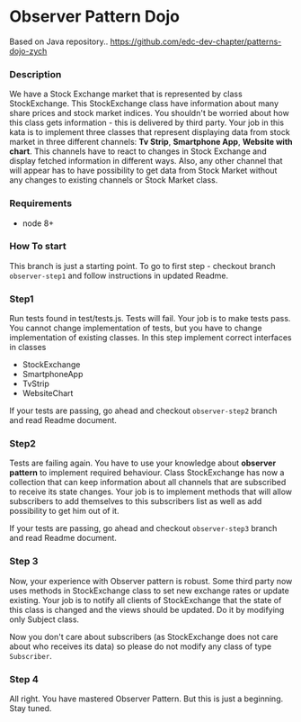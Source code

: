 # Observer Pattern Dojo
Based on Java repository.. https://github.com/edc-dev-chapter/patterns-dojo-zych

### Description
We have a Stock Exchange market that is represented by class StockExchange.
This StockExchange class have information about many share prices and stock market indices.
You shouldn't be worried about how this class gets information - this is delivered by third party. 
Your job in this kata is to implement three classes that represent displaying data from stock market 
in three different channels: **Tv Strip**, **Smartphone App**, **Website with chart**. This channels
have to react to changes in Stock Exchange and display fetched information in different ways. Also,
any other channel that will appear has to have possibility to get data from Stock Market without any 
changes to existing channels or Stock Market class.   
 

### Requirements
 * node 8+


### How To start
This branch is just a starting point. To go to first step - checkout branch `observer-step1` and 
follow instructions in updated Readme.

### Step1
Run tests found in test/tests.js. Tests will fail. 
Your job is to make tests pass. You cannot change implementation of tests, but you have to change
implementation of existing classes. In this step implement correct interfaces in classes
* StockExchange
* SmartphoneApp
* TvStrip
* WebsiteChart

If your tests are passing, go ahead and checkout `observer-step2` branch and read Readme document.

### Step2
Tests are failing again. You have to use your knowledge about **observer pattern**
to implement required behaviour. Class StockExchange has now a collection that can keep information about all 
channels that are subscribed to receive its state changes. Your job is to implement methods that will 
allow subscribers to add themselves to this subscribers list as well as add possibility to get him out of it.

If your tests are passing, go ahead and checkout `observer-step3` branch and read Readme document.

### Step 3
Now, your experience with Observer pattern is robust. 
Some third party now uses methods in StockExchange class to set new exchange rates or update existing. Your job is 
to notify all clients of StockExchange that the state of this class is changed and the views should be updated. 
Do it by modifying only Subject class.

Now you don't care about subscribers (as StockExchange does not care about who receives its data) so please
do not modify any class of type `Subscriber`.

### Step 4
All right. You have mastered Observer Pattern. But this is just a beginning. Stay tuned.
